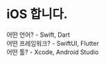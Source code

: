 <h1> iOS 합니다. </h1>

<div> 어떤 언어? - Swift, Dart  </div>
<div> 어떤 프레임워크? - SwiftUI, Flutter </div>
<div> 어떤 툴? - Xcode, Android Studio </div>
